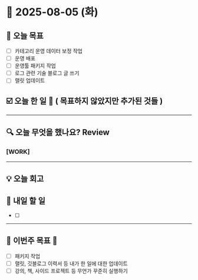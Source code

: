 # 📆 2025-08-05 (화)
## 🥅 오늘 목표 
- [ ] 카테고리 운영 데이터 보정 작업
- [ ] 운영 배포 
- [ ] 운영툴 패키지 작업 
- [ ] 로그 관련 기술 블로그 글 쓰기 
- [ ] 랠릿 업데이트 

## ☑️ 오늘 한 일 📑 ( 목표하지 않았지만 추가된 것들 )


***

## 🔍️ 오늘 무엇을 했나요? Review
### [WORK] 

***

## 💡 오늘 회고

## 🎯 내일 할 일
- [ ] 

***

## 🏁 이번주 목표 🏁
- [ ] 패키지 작업 
- [ ] 랠릿, 깃블로그 이력서 등 내가 한 일에 대한 업데이트 
- [ ] 강의, 책, 사이드 프로젝트 등 무언가 꾸준히 실행하기 

